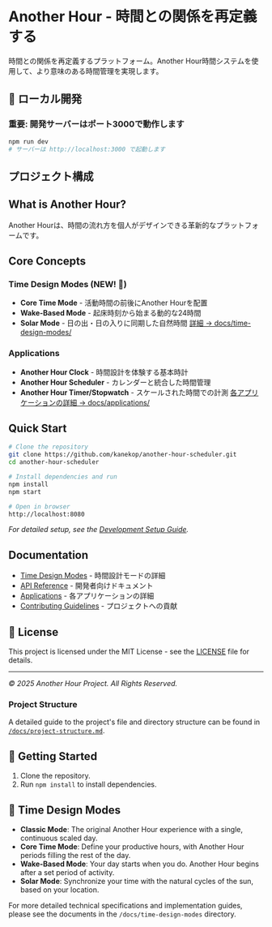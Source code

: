 # Another Hour - 時間との関係を再定義する

時間との関係を再定義するプラットフォーム。Another Hour時間システムを使用して、より意味のある時間管理を実現します。

## 🚀 ローカル開発

### 重要: 開発サーバーはポート3000で動作します

```bash
npm run dev
# サーバーは http://localhost:3000 で起動します
```

## プロジェクト構成

## What is Another Hour?

Another Hourは、時間の流れ方を個人がデザインできる革新的なプラットフォームです。

## Core Concepts

### Time Design Modes (NEW! 🎨)
- **Core Time Mode** - 活動時間の前後にAnother Hourを配置
- **Wake-Based Mode** - 起床時刻から始まる動的な24時間
- **Solar Mode** - 日の出・日の入りに同期した自然時間
[詳細 → docs/time-design-modes/](docs/time-design-modes/)

### Applications
- **Another Hour Clock** - 時間設計を体験する基本時計
- **Another Hour Scheduler** - カレンダーと統合した時間管理
- **Another Hour Timer/Stopwatch** - スケールされた時間での計測
[各アプリケーションの詳細 → docs/applications/](docs/applications/)

## Quick Start
```bash
# Clone the repository
git clone https://github.com/kanekop/another-hour-scheduler.git
cd another-hour-scheduler

# Install dependencies and run
npm install
npm start

# Open in browser
http://localhost:8080
```
*For detailed setup, see the [Development Setup Guide](docs/DEVELOPMENT.md).*

## Documentation
- [Time Design Modes](docs/time-design-modes/) - 時間設計モードの詳細
- [API Reference](docs/api/) - 開発者向けドキュメント
- [Applications](docs/applications/) - 各アプリケーションの詳細
- [Contributing Guidelines](docs/applications/scheduler.md#🤝-contributing) - プロジェクトへの貢献

## 📄 License

This project is licensed under the MIT License - see the [LICENSE](LICENSE) file for details.

---

*© 2025 Another Hour Project. All Rights Reserved.*

### Project Structure

A detailed guide to the project's file and directory structure can be found in [`/docs/project-structure.md`](./docs/project-structure.md).

## 🚀 Getting Started

1.  Clone the repository.
2.  Run `npm install` to install dependencies.

## 🎨 Time Design Modes

- **Classic Mode**: The original Another Hour experience with a single, continuous scaled day.
- **Core Time Mode**: Define your productive hours, with Another Hour periods filling the rest of the day.
- **Wake-Based Mode**: Your day starts when you do. Another Hour begins after a set period of activity.
- **Solar Mode**: Synchronize your time with the natural cycles of the sun, based on your location.

For more detailed technical specifications and implementation guides, please see the documents in the `/docs/time-design-modes` directory. 